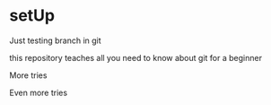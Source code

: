 # setUp
Just testing branch in git

this repository teaches all you need to know about git for a beginner

More tries

Even more tries
